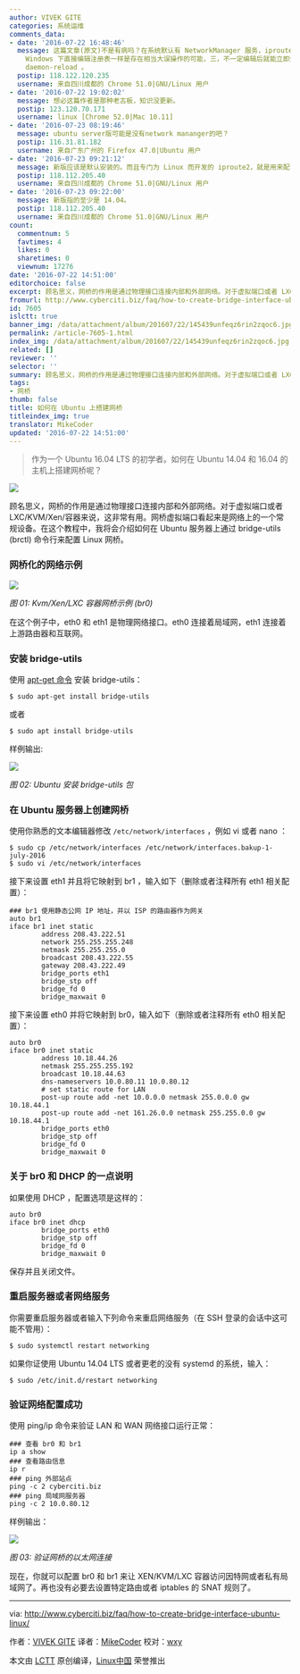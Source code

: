 ```yaml
---
author: VIVEK GITE
categories: 系统运维
comments_data:
- date: '2016-07-22 16:48:46'
  message: 这篇文章(原文)不是有病吗？在系统默认有 NetworkManager 服务，iproute2 包，还安装了 bridge-utils 的情况下，居然还选择直接编辑配置文件。对于这种直接编辑配置文件的做法，一不直观友好，二如同在
    Windows 下直接编辑注册表一样是存在相当大误操作的可能，三，不一定编辑后就能立即生效，比如修改 systemd 的 service 文件后，需要 systemctl
    daemon-reload 。
  postip: 118.122.120.235
  username: 来自四川成都的 Chrome 51.0|GNU/Linux 用户
- date: '2016-07-22 19:02:02'
  message: 想必这篇作者是那种老古板，知识没更新。
  postip: 123.120.70.171
  username: linux [Chrome 52.0|Mac 10.11]
- date: '2016-07-23 08:19:46'
  message: ubuntu server版可能是没有network mananger的吧？
  postip: 116.31.81.182
  username: 来自广东广州的 Firefox 47.0|Ubuntu 用户
- date: '2016-07-23 09:21:12'
  message: 新版应该是默认安装的。而且专门为 Linux 而开发的 iproute2，就是用来配置网络的。
  postip: 118.112.205.40
  username: 来自四川成都的 Chrome 51.0|GNU/Linux 用户
- date: '2016-07-23 09:22:00'
  message: 新版指的至少是 14.04。
  postip: 118.112.205.40
  username: 来自四川成都的 Chrome 51.0|GNU/Linux 用户
count:
  commentnum: 5
  favtimes: 4
  likes: 0
  sharetimes: 0
  viewnum: 17276
date: '2016-07-22 14:51:00'
editorchoice: false
excerpt: 顾名思义，网桥的作用是通过物理接口连接内部和外部网络。对于虚拟端口或者 LXC/KVM/Xen/容器来说，这非常有用。网桥虚拟端口看起来是网络上的一个常规设备。
fromurl: http://www.cyberciti.biz/faq/how-to-create-bridge-interface-ubuntu-linux/
id: 7605
islctt: true
banner_img: /data/attachment/album/201607/22/145439unfeqz6rin2zqoc6.jpg
permalink: /article-7605-1.html
index_img: /data/attachment/album/201607/22/145439unfeqz6rin2zqoc6.jpg.thumb.jpg
related: []
reviewer: ''
selector: ''
summary: 顾名思义，网桥的作用是通过物理接口连接内部和外部网络。对于虚拟端口或者 LXC/KVM/Xen/容器来说，这非常有用。网桥虚拟端口看起来是网络上的一个常规设备。
tags:
- 网桥
thumb: false
title: 如何在 Ubuntu 上搭建网桥
titleindex_img: true
translator: MikeCoder
updated: '2016-07-22 14:51:00'
---
```



> 
> 作为一个 Ubuntu 16.04 LTS 的初学者。如何在 Ubuntu 14.04 和 16.04 的主机上搭建网桥呢？
> 
> 
> 


![](/data/attachment/album/201607/22/145439unfeqz6rin2zqoc6.jpg)


顾名思义，网桥的作用是通过物理接口连接内部和外部网络。对于虚拟端口或者 LXC/KVM/Xen/容器来说，这非常有用。网桥虚拟端口看起来是网络上的一个常规设备。在这个教程中，我将会介绍如何在 Ubuntu 服务器上通过 bridge-utils (brctl) 命令行来配置 Linux 网桥。


### 网桥化的网络示例


![](/data/attachment/album/201607/22/145151v0yo6ow2totwu861.jpg)


*图 01: Kvm/Xen/LXC 容器网桥示例 (br0)*


在这个例子中，eth0 和 eth1 是物理网络接口。eth0 连接着局域网，eth1 连接着上游路由器和互联网。


### 安装 bridge-utils


使用 [apt-get 命令](%E3%80%80http://www.cyberciti.biz/tips/linux-debian-package-management-cheat-sheet.html) 安装 bridge-utils：



```
$ sudo apt-get install bridge-utils

```

或者



```
$ sudo apt install bridge-utils

```

样例输出:


![](/data/attachment/album/201607/22/145158ltgau45zohokuimi.jpg)


*图 02: Ubuntu 安装 bridge-utils 包*


### 在 Ubuntu 服务器上创建网桥


使用你熟悉的文本编辑器修改 `/etc/network/interfaces` ，例如 vi 或者 nano ：



```
$ sudo cp /etc/network/interfaces /etc/network/interfaces.bakup-1-july-2016
$ sudo vi /etc/network/interfaces

```

接下来设置 eth1 并且将它映射到 br1 ，输入如下（删除或者注释所有 eth1 相关配置）：



```
### br1 使用静态公网 IP 地址，并以 ISP 的路由器作为网关
auto br1
iface br1 inet static
        address 208.43.222.51
        network 255.255.255.248
        netmask 255.255.255.0
        broadcast 208.43.222.55
        gateway 208.43.222.49
        bridge_ports eth1
        bridge_stp off
        bridge_fd 0
        bridge_maxwait 0

```

接下来设置 eth0 并将它映射到 br0，输入如下（删除或者注释所有 eth0 相关配置）：



```
auto br0
iface br0 inet static
        address 10.18.44.26
        netmask 255.255.255.192
        broadcast 10.18.44.63
        dns-nameservers 10.0.80.11 10.0.80.12
        # set static route for LAN
        post-up route add -net 10.0.0.0 netmask 255.0.0.0 gw 10.18.44.1
        post-up route add -net 161.26.0.0 netmask 255.255.0.0 gw 10.18.44.1
        bridge_ports eth0
        bridge_stp off
        bridge_fd 0
        bridge_maxwait 0

```

### 关于 br0 和 DHCP 的一点说明


如果使用 DHCP ，配置选项是这样的：



```
auto br0
iface br0 inet dhcp
        bridge_ports eth0
        bridge_stp off
        bridge_fd 0
        bridge_maxwait 0

```

保存并且关闭文件。


### 重启服务器或者网络服务


你需要重启服务器或者输入下列命令来重启网络服务（在 SSH 登录的会话中这可能不管用）：



```
$ sudo systemctl restart networking

```

如果你证使用 Ubuntu 14.04 LTS 或者更老的没有 systemd 的系统，输入：



```
$ sudo /etc/init.d/restart networking

```

### 验证网络配置成功


使用 ping/ip 命令来验证 LAN 和 WAN 网络接口运行正常：



```
### 查看 br0 和 br1
ip a show
### 查看路由信息
ip r
### ping 外部站点
ping -c 2 cyberciti.biz
### ping 局域网服务器
ping -c 2 10.0.80.12

```

样例输出：


![](/data/attachment/album/201607/22/145207kk1k7n3kk27hkb7q.jpg)


*图 03: 验证网桥的以太网连接*


现在，你就可以配置 br0 和 br1 来让 XEN/KVM/LXC 容器访问因特网或者私有局域网了。再也没有必要去设置特定路由或者 iptables 的 SNAT 规则了。




---


via: <http://www.cyberciti.biz/faq/how-to-create-bridge-interface-ubuntu-linux/>


作者：[VIVEK GITE](https://twitter.com/nixcraft) 译者：[MikeCoder](https://github.com/MikeCoder) 校对：[wxy](https://github.com/wxy)


本文由 [LCTT](https://github.com/LCTT/TranslateProject) 原创编译，[Linux中国](https://linux.cn/) 荣誉推出
